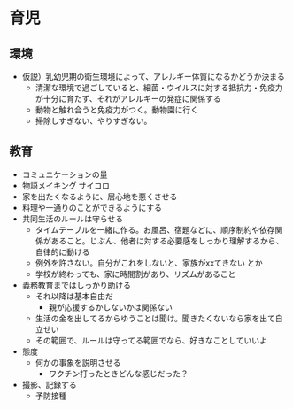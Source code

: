 # 育児

## 環境
- 仮説）乳幼児期の衛生環境によって、アレルギー体質になるかどうか決まる
	- 清潔な環境で過ごしていると、細菌・ウイルスに対する抵抗力・免疫力が十分に育たず、それがアレルギーの発症に関係する
	- 動物と触れ合うと免疫力がつく。動物園に行く
	- 掃除しすぎない、やりすぎない。
## 教育
- コミュニケーションの量
- 物語メイキング サイコロ
- 家を出たくなるように、居心地を悪くさせる
- 料理や一通りのことができるようにする
- 共同生活のルールは守らせる
	- タイムテーブルを一緒に作る。お風呂、宿題などに、順序制約や依存関係があること。じぶん、他者に対する必要感をしっかり理解するから、自律的に動ける
	- 例外を許さない。自分がこれをしないと、家族がxxてきない とか
	- 学校が終わっても、家に時間割があり、リズムがあること
- 義務教育まではしっかり助ける
	- それ以降は基本自由だ
		- 親が応援するかしないかは関係ない
	- 生活の金を出してるからゆうことは聞け。聞きたくないなら家を出て自立せい
	- その範囲で、ルールは守ってる範囲でなら、好きなことしていいよ
- 態度
	- 何かの事象を説明させる
		- ワクチン打ったときどんな感じだった？
- 撮影、記録する
	- 予防接種